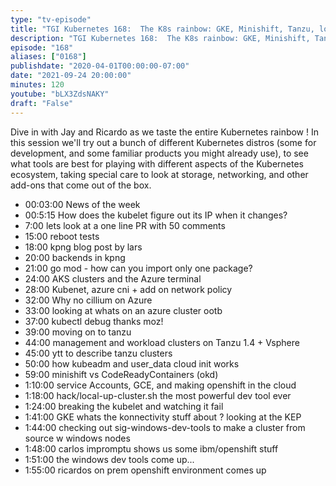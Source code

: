 ```yaml
---
type: "tv-episode"
title: "TGI Kubernetes 168:  The K8s rainbow: GKE, Minishift, Tanzu, local-up-cluster, and windows-dev-tools"
description: "TGI Kubernetes 168:  The K8s rainbow: GKE, Minishift, Tanzu, local-up-cluster, and windows-dev-tools"
episode: "168"
aliases: ["0168"]
publishdate: "2020-04-01T00:00:00-07:00"
date: "2021-09-24 20:00:00"
minutes: 120
youtube: "bLX3ZdsNAKY"
draft: "False"
---
```


Dive in with Jay and Ricardo as we taste the entire Kubernetes rainbow ! In this session we'll try out a bunch of different Kubernetes distros (some for development, and some familiar products you might already use), to see what tools are best for playing with different aspects of the Kubernetes ecosystem, taking special care to look at storage, networking, and other add-ons that come out of the box.

- 00:03:00 News of the week
- 00:5:15 How does the kubelet figure out its IP when it changes?
- 7:00 lets look at a one line PR with 50 comments
- 15:00 reboot tests
- 18:00 kpng blog post by lars
- 20:00 backends in kpng
- 21:00 go mod - how can you import only one package?
- 24:00 AKS clusters and the Azure terminal
- 28:00 Kubenet, azure cni + add on network policy
- 32:00 Why no cillium on Azure
- 33:00 looking at whats on an azure cluster ootb
- 37:00 kubectl debug thanks moz!
- 39:00 moving on to tanzu
- 44:00 management and workload clusters on Tanzu 1.4 + Vsphere
- 45:00 ytt to describe tanzu clusters
- 50:00 how kubeadm and user_data cloud init works
- 59:00 minishift vs CodeReadyContainers (okd)
- 1:10:00 service Accounts, GCE, and making openshift in the cloud
- 1:18:00 hack/local-up-cluster.sh the most powerful dev tool ever
- 1:24:00 breaking the kubelet and watching it fail
- 1:41:00 GKE whats the konnectivity stuff about ? looking at the KEP
- 1:44:00 checking out sig-windows-dev-tools to make a cluster from source w windows nodes
- 1:48:00 carlos impromptu shows us some ibm/openshift stuff
- 1:51:00 the windows dev tools come up...
- 1:55:00 ricardos on prem openshift environment comes up